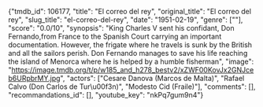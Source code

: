 {"tmdb_id": 106177, "title": "El correo del rey", "original_title": "El correo del rey", "slug_title": "el-correo-del-rey", "date": "1951-02-19", "genre": [""], "score": "0.0/10", "synopsis": "King Charles V sent his confidant, Don Fernando,from France to the Spanish Court carrying an important documentation. However, the frigate where he travels is sunk by the British and all the sailors perish. Don Fernando manages to save his life reaching the island of Menorca where he is helped by a humble fisherman", "image": "https://image.tmdb.org/t/p/w185_and_h278_bestv2/xZWF00KovJx2GNJceb6URpbrMY.jpg", "actors": ["Cesare Danova (Marcos de Malta)", "Rafael Calvo (Don Carlos de Tur\u00f3n)", "Modesto Cid (Fraile)"], "comments": [], "recommandations_id": [], "youtube_key": "nkPq7gum9n4"}